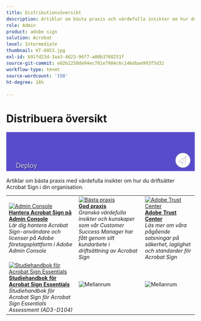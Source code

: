 ```yaml
---
title: Distributionsöversikt
description: Artiklar om bästa praxis och värdefulla insikter om hur du driftsätter Acrobat Sign
role: Admin
product: adobe sign
solution: Acrobat
level: Intermediate
thumbnail: KT-6853.jpg
exl-id: b91fd23d-3aa3-4623-96f7-a00b3768251f
source-git-commit: e02b1250de94ec781e7984c6c146dbae993f5d31
workflow-type: tm+mt
source-wordcount: '150'
ht-degree: 16%

---
```


# Distribuera översikt

![Sign Deploy Image](assets/Hero-Deploy.png)

Artiklar om bästa praxis med värdefulla insikter om hur du driftsätter Acrobat Sign i din organisation.

<table style="table-layout:fixed">
<tr>
  <td>
    <a href="https://helpx.adobe.com/se/enterprise/using/adobe-sign-for-enterprise.html" target="_blank">
      <img alt="Admin Console" src="assets/Deploy_Admin.png" />
    </a>
    <div>
    <a href="https://helpx.adobe.com/enterprise/using/adobe-sign-for-enterprise.html" target="_blank"><strong>Hantera Acrobat Sign på Admin Console</strong></a>
    </div>
    <em>Lär dig hantera Acrobat Sign-användare och licenser på Adobe företagsplattform i Adobe Admin Console</em>
    <br>
  </td>
  <td>
    <a href="https://helpx.adobe.com/se/sign/using/adobe-sign-training-best-practice.html" target="_blank">
      <img alt="Bästa praxis" src="assets/Deploy_BP.png" />
    </a>
    <div>
    <a href="https://helpx.adobe.com/sign/using/adobe-sign-training-best-practice.html" target="_blank"><strong>God praxis</strong></a>
    </div>
    <em>Granska värdefulla insikter och kunskaper som vår Customer Success Manager har fått genom sitt kundarbete i driftsättning av Acrobat Sign</em>
    <br>
  </td>  
  <td>
    <a href="https://www.adobe.com/trust/document-cloud-security.html" target="_blank">
      <img alt="Adobe Trust Center" src="assets/Deploy_Trust.png" />
    </a>
    <div>
    <a href="https://www.adobe.com/trust/document-cloud-security.html" target="_blank"><strong>Adobe Trust Center</strong></a>
    </div>
    <em>Läs mer om våra pågående satsningar på säkerhet, laglighet och standarder för Acrobat Sign</em>
    <br>
  </td>
</tr>
<tr>
  <td>
    <a href="assets/SignStudyGuide.pdf">
      <img alt="Studiehandbok för Acrobat Sign Essentials" src="assets/SignStudyGuide.png" />
    </a>
    <div>
    <a href="assets/SignStudyGuide.pdf"><strong>Studiehandbok för Acrobat Sign Essentials</strong></a>
    </div>
    <em>Studiehandbok för Acrobat Sign för Acrobat Sign Essentials Assessment (AD3-D104)</em>
    <br>
  </td>
  <td>
    <img alt="Mellanrum" src="assets/Grayspacer.png" />
    <div>
    <br>
  </td>
  <td>
    <img alt="Mellanrum" src="assets/Grayspacer.png" />
    <div>
    <br>
  </td>
</tr>
</table>
